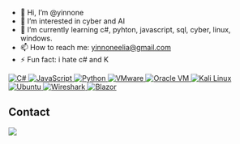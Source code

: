 - 👋 Hi, I’m @yinnone
- 👀 I’m interested in cyber and AI
- 🌱 I’m currently learning c#, pyhton, javascript, sql, cyber, linux, windows.
- 📫 How to reach me: yinnoneelia@gmail.com
- ⚡ Fun fact: i hate c# and K

<!---
yinnone/yinnone is a ✨ special ✨ repository because its `README.md` (this file) appears on your GitHub profile.
You can click the Preview link to take a look at your changes.
--->

<p align="left">
  <a href="https://learn.microsoft.com/en-us/dotnet/csharp/" target="_blank">
    <img src="https://img.shields.io/badge/C%23-239120?style=for-the-badge&logo=c-sharp&logoColor=white" alt="C#" />
  </a>
  <a href="https://developer.mozilla.org/en-US/docs/Web/JavaScript" target="_blank">
  <img src="https://img.shields.io/badge/JavaScript-F7DF1E?style=for-the-badge&logo=javascript&logoColor=black" alt="JavaScript" />
</a>
  <a href="https://www.python.org/" target="_blank">
    <img src="https://img.shields.io/badge/Python-3776AB?style=for-the-badge&logo=python&logoColor=white" alt="Python" />
  </a>
  <a href="https://www.vmware.com/" target="_blank">
    <img src="https://img.shields.io/badge/VMware-607078?style=for-the-badge&logo=vmware&logoColor=white" alt="VMware" />
  </a>
  <a href="https://www.oracle.com/virtualization/technologies/vm/" target="_blank">
    <img src="https://img.shields.io/badge/Oracle_VM-F80000?style=for-the-badge&logo=oracle&logoColor=white" alt="Oracle VM" />
  </a>
  <a href="https://www.kali.org/" target="_blank">
    <img src="https://img.shields.io/badge/Kali_Linux-557C94?style=for-the-badge&logo=kalilinux&logoColor=white" alt="Kali Linux" />
  </a>
  <a href="https://ubuntu.com/" target="_blank">
    <img src="https://img.shields.io/badge/Ubuntu-E95420?style=for-the-badge&logo=ubuntu&logoColor=white" alt="Ubuntu" />
  </a>
  <a href="https://www.wireshark.org/" target="_blank">
    <img src="https://img.shields.io/badge/Wireshark-1679A7?style=for-the-badge&logo=wireshark&logoColor=white" alt="Wireshark" />
  </a>
  <a href="https://dotnet.microsoft.com/en-us/apps/aspnet/web-apps/blazor" target="_blank">
    <img src="https://img.shields.io/badge/Blazor-5C2D91?style=for-the-badge&logo=blazor&logoColor=white" alt="Blazor" />
  </a>
</p>


## Contact

![](https://leetcard.jacoblin.cool/yinnone07?ext=activity?theme=light,unicorn)

